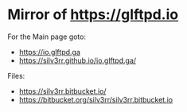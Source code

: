 # Mirror of https://glftpd.io

For the Main page goto:

- https://io.glftpd.ga
- https://silv3rr.github.io/io.glftpd.ga/

Files: 

- https://silv3rr.bitbucket.io/
- https://bitbucket.org/silv3rr/silv3rr.bitbucket.io 
